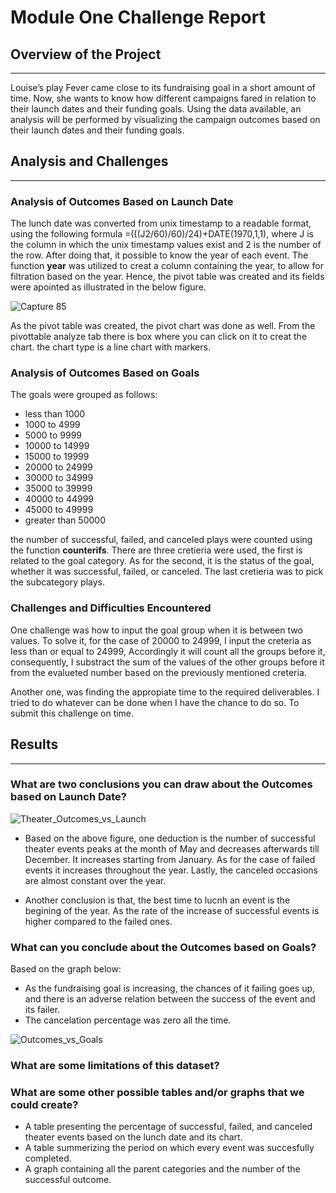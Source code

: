 # Module One Challenge Report

## Overview of the Project
---
Louise’s play Fever came close to its fundraising goal in a short amount of time. Now, she wants to know how different campaigns fared in relation to their launch dates and their funding goals. Using the data available, an analysis will be performed by visualizing the campaign outcomes based on their launch dates and their funding goals.

## Analysis and Challenges
---
### Analysis of Outcomes Based on Launch Date
The lunch date was converted from unix timestamp to a readable format, using the following formula =(((J2/60)/60)/24)+DATE(1970,1,1), where J is the column in which the unix timestamp values exist and 2 is the number of the row. After doing that, it possible to know the year of each event. The function __year__ was utilized to creat a column containing the year, to allow for filtration based on the year. Hence, the pivot table was created and its fields were apointed as illustrated in the below figure.

![Capture 85](https://user-images.githubusercontent.com/59425631/123569538-7bf94f00-d794-11eb-9f0f-599619342ce3.PNG)

As the pivot table was created, the pivot chart was done as well. From the pivottable analyze tab there is box where you can click on it to creat the chart. the chart type is a line chart with markers. 


### Analysis of Outcomes Based on Goals
The goals were grouped as follows:
- less than 1000
- 1000 to 4999
- 5000 to 9999
- 10000 to 14999
- 15000 to 19999
- 20000 to 24999
- 30000 to 34999
- 35000 to 39999
- 40000 to 44999
- 45000 to 49999
- greater than 50000

the number of successful, failed, and canceled plays were counted using the function __counterifs__. There are three cretieria were used, the first is related to the goal category. As for the second, it is the status of the goal, whether it was successful, failed, or canceled. The last cretieria was to pick the subcategory plays.


### Challenges and Difficulties Encountered
One challenge was how to input the goal group when it is between two values. To solve it, for the case of 20000 to 24999, I input the creteria as less than or equal to 24999, Accordingly it will count all the groups before it, consequently, I substract the sum of the values of the other groups before it from the evalueted number based on the previously mentioned creteria. 

Another one, was finding the appropiate time to the required deliverables. I tried to do whatever can be done when I have the chance to do so. To submit this challenge on time.


## Results
---
### What are two conclusions you can draw about the Outcomes based on Launch Date?

![Theater_Outcomes_vs_Launch](https://user-images.githubusercontent.com/59425631/123579816-9b997300-d7a6-11eb-9f73-875dbd7743b3.png)

- Based on the above figure, one deduction is the number of successful theater events peaks at the month of May and decreases afterwards till December. It increases starting from  January. As for the case of failed events it increases throughout the year. Lastly, the canceled occasions are almost constant over the year. 

- Another conclusion is that, the best time to lucnh an event is the begining of the year. As the rate of the increase of successful events is higher compared to the failed ones.

### What can you conclude about the Outcomes based on Goals?
Based on the graph below:
- As the fundraising goal is increasing, the chances of it failing goes up, and there is an adverse relation between the success of the event and its failer. 
- The cancelation percentage was zero all the time. 

![Outcomes_vs_Goals](https://user-images.githubusercontent.com/59425631/123581126-4317a500-d7a9-11eb-937e-b7cdd187f259.png)

### What are some limitations of this dataset?

### What are some other possible tables and/or graphs that we could create?
- A table presenting the percentage of  successful, failed, and canceled theater events based on the lunch date and its chart.
- A table summerizing the period on which every event was succesfully completed. 
- A graph containing all the parent categories and the number of the successful outcome.  





